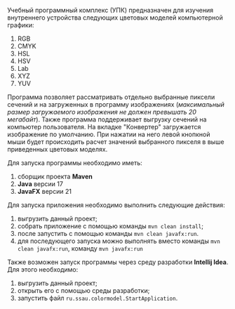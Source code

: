 Учебный программный комплекс (УПК) предназначен для изучения внутреннего устройства следующих цветовых моделей компьютерной графики:
1. RGB
2. CMYK
3. HSL
4. HSV
5. Lab
6. XYZ
7. YUV

Программа позволяет рассматривать отдельно выбранные пиксели сечений и на загруженных в программу изображениях (*максимальный размер загружаемого изображения не должен превышать 20 мегабайт*). Также программа поддерживает выгрузку сечений на компьютер пользователя. 
На вкладке "Конвертер" загружается изображение по умолчанию. При нажатии на него левой кнопкной мыши будет происходить расчет значений выбранного пикселя в выше приведенных цветовых моделях.

Для запуска программы необходимо иметь:  
1. сборщик проекта **Maven**
2. **Java** версии 17
3. **JavaFX** версии 21

Для запуска приложения необходимо выполнить следующие действия:
1. выгрузить данный проект;
1. собрать приложение с помощью команды ```mvn clean install```;
2. после запустить с помощью команды ```mvn clean javafx:run```.
3. для последующего запуска можно выполнять вместо команды ```mvn clean javafx:run```, команду ```mvn javafx:run```

Также возможен запуск программы через среду разработки **Intellij Idea**. Для этого необходимо:
1. выгрузить данный проект;
2. открыть его с помощью среды разработки;
3. запустить файл ```ru.ssau.colormodel.StartApplication```.
